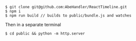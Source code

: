 ```
$ git clone git@github.com:AbeHandler/ReactTimeline.git
$ npm i
$ npm run build // builds to public/bundle.js and watches
```

Then in a separate terminal 

```
$ cd public && python -m http.server
```
